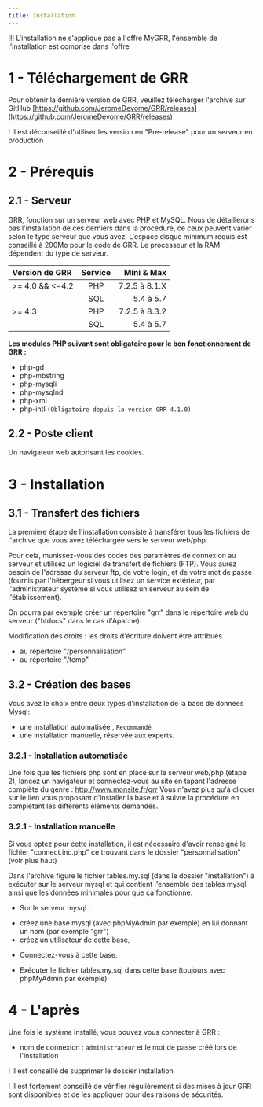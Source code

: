 ```yaml
---
title: Installation
---
```


!!! L'installation ne s'applique pas à l'offre MyGRR, l'ensemble de l'installation est comprise dans l'offre


# 1 - Téléchargement de GRR

Pour obtenir la dernière version de GRR, veuillez télécharger l'archive sur GitHub  [https://github.com/JeromeDevome/GRR/releases](https://github.com/JeromeDevome/GRR/releases)

! Il est déconseillé d'utiliser les version en "Pre-release" pour un serveur en production


# 2 - Prérequis

## 2.1 - Serveur

GRR, fonction sur un serveur web avec PHP et MySQL. Nous de détaillerons pas l'installation de ces derniers dans la procédure, ce ceux peuvent varier selon le type serveur que vous avez. L'espace disque minimum requis est conseillé à 200Mo pour le code de GRR. Le processeur et la RAM dépendent du type de serveur.


| Version de GRR       | Service                       | Mini & Max       |
| :-------------------------- | :---------------------------: | -------------------: |
| >= 4.0 && <=4.2       | PHP							  | 7.2.5 à 8.1.X    |
| 								   | SQL               			    | 5.4 à 5.7       	  |
| >= 4.3                       | PHP							| 7.2.5 à 8.3.2    |
| 								   | SQL               			    | 5.4 à 5.7       	  |

**Les modules PHP suivant sont obligatoire pour le bon fonctionnement de GRR :**
* php-gd
* php-mbstring
* php-mysqli
* php-mysqlnd
* php-xml
* php-intl `(Obligatoire depuis la version GRR 4.1.0)`

## 2.2 - Poste client

Un navigateur web autorisant les cookies.

# 3 - Installation

## 3.1 - Transfert des fichiers

La première étape de l'installation consiste à transférer tous les fichiers de
l'archive que vous avez téléchargée vers le serveur web/php.

Pour cela, munissez-vous des codes des paramètres de connexion au serveur et
utilisez un logiciel de transfert de fichiers (FTP). Vous aurez besoin de l'adresse du serveur ftp, de votre login, et de votre  mot de passe (fournis par l'hébergeur si vous utilisez un service extérieur, par l'administrateur système si vous utilisez un serveur au sein de l'établissement).

On pourra par exemple créer un répertoire "grr" dans le répertoire
web du serveur ("htdocs" dans le cas d'Apache).

Modification des droits : les droits d'écriture doivent être attribués
* au répertoire "/personnalisation" 
* au répertoire "/temp"

## 3.2 - Création des bases


Vous avez le choix entre deux types d'installation de la base de données Mysql:
*  une installation automatisée , `Recommandé`
*  une installation manuelle, réservée aux experts.


### 3.2.1 - Installation automatisée


Une fois que les fichiers php sont en place sur le serveur web/php (étape 2),
lancez un navigateur et connectez-vous au site en tapant l'adresse complète du
genre : http://www.monsite.fr/grr
Vous n'avez plus qu'à cliquer sur le lien vous proposant d'installer la base
et à suivre la procédure en complétant les différents éléments demandés.


### 3.2.1 - Installation manuelle

Si vous optez pour cette installation, il est nécessaire d'avoir renseigné le
fichier "connect.inc.php" ce trouvant dans le dossier "personnalisation" (voir plus haut)

Dans l'archive figure le fichier tables.my.sql (dans le dossier "installation") à exécuter sur le serveur mysql et qui
contient l'ensemble des tables mysql ainsi que les données minimales pour
que ça fonctionne.

-  Sur le serveur mysql :
* créez une base mysql (avec phpMyAdmin par exemple) en lui donnant un nom (par
exemple "grr")
* créez un utilisateur de cette base,

-  Connectez-vous à cette base.
* Exécuter le  fichier tables.my.sql dans cette base
(toujours avec phpMyAdmin par exemple)


# 4 - L'après

Une fois le système installé, vous pouvez vous connecter à GRR :
-  nom de connexion : `administrateur` et le mot de passe créé lors de l'installation


! Il est conseillé de supprimer le dossier installation

! Il est fortement conseillé de vérifier régulièrement si des mises à jour GRR sont disponibles et de les appliquer pour des raisons de sécurités.